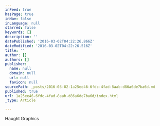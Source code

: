 ```yaml
---
inFeed: true
hasPage: true
inNav: false
inLanguage: null
starred: false
keywords: []
description: ''
datePublished: '2016-03-02T04:22:26.866Z'
dateModified: '2016-03-02T04:22:26.516Z'
title: ''
author: []
authors: []
publisher:
  name: null
  domain: null
  url: null
  favicon: null
sourcePath: _posts/2016-03-02-1a25ee46-6fdc-4fad-8aab-d86a6de7ba6d.md
published: true
url: 1a25ee46-6fdc-4fad-8aab-d86a6de7ba6d/index.html
_type: Article

---
```

Haught Graphics